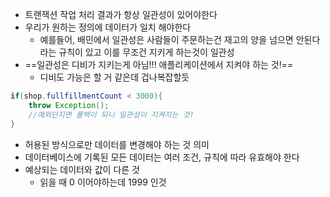 - 트랜잭션 작업 처리 결과가 항상 일관성이 있어야한다
- 우리가 원하는 정의에 데이터가 일치 해야한다
	- 예를들어, 배민에서 일관성은 사람들이 주문하는건 재고의 양을 넘으면 안된다라는 규칙이 있고 이를 무조건 지키게 하는것이 일관성
- ==일관성은 디비가 지키는게 아님!!! 애플리케이션에서 지켜야 하는 것!==
	- 디비도 가능은 할 거 같은데 겁나복잡할듯
```java
if(shop.fullfillmentCount < 3000){
	throw Exception();
	//예외던지면 롤백이 되니 일관성이 지켜지는 것!
}
```
- 허용된 방식으로만 데이터를 변경해야 하는 것 의미
- 데이터베이스에 기록된 모든 데이터는 여러 조건, 규칙에 따라 유효해야 한다
- 예상되는 데이터와 값이 다른 것
	- 읽을 때 0 이어야하는데 1999 인것
